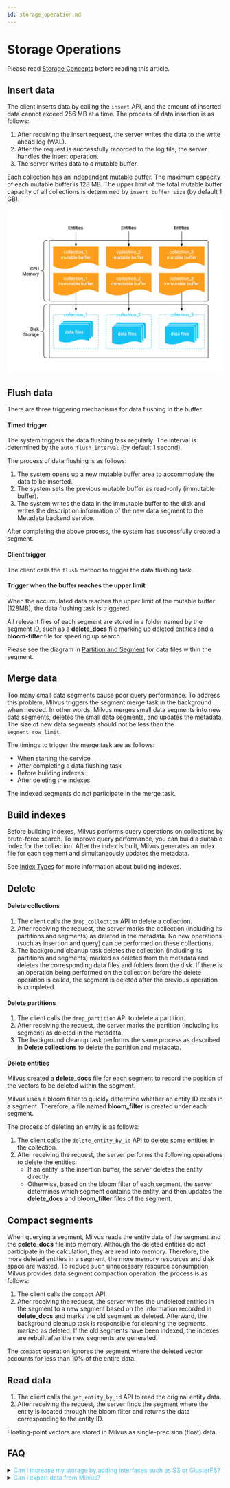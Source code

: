 ```yaml
---
id: storage_operation.md
---
```


# Storage Operations

<div class="alert note">
Please read <a href="storage_concept.md">Storage Concepts</a> before reading this article.
</div>


## Insert data

The client inserts data by calling the `insert` API, and the amount of inserted data cannot exceed 256 MB at a time. The process of data insertion is as follows:

1. After receiving the insert request, the server writes the data to the write ahead log (WAL).
2. After the request is successfully recorded to the log file, the server handles the insert operation.
3. The server writes data to a mutable buffer.

<div class="alert note">
Each collection has an independent mutable buffer. The maximum capacity of each mutable buffer is 128 MB. The upper limit of the total mutable buffer capacity of all collections is determined by <code>insert_buffer_size</code> (by default 1 GB).
</div>


![insert](../../../assets/storage/insert.png)

## Flush data

There are three triggering mechanisms for data flushing in the buffer:

#### Timed trigger

The system triggers the data flushing task regularly. The interval is determined by the `auto_flush_interval` (by default 1 second).

The process of data flushing is as follows:

1. The system opens up a new mutable buffer area to accommodate the data to be inserted.
2. The system sets the previous mutable buffer as read-only (immutable buffer).
3. The system writes the data in the immutable buffer to the disk and writes the description information of the new data segment to the Metadata backend service.

After completing the above process, the system has successfully created a segment.

#### Client trigger

The client calls the `flush` method to trigger the data flushing task.
#### Trigger when the buffer reaches the upper limit

When the accumulated data reaches the upper limit of the mutable buffer (128MB), the data flushing task is triggered.

All relevant files of each segment are stored in a folder named by the segment ID, such as a **delete_docs** file marking up deleted entities and a **bloom-filter** file for speeding up search.

<div class="alert info">
Please see the diagram in <a href="storage_concept.md#Partition-and-segment">Partition and Segment</a> for data files within the segment.
</div>



## Merge data

Too many small data segments cause poor query performance. To address this problem, Milvus triggers the segment merge task in the background when needed. In other words, Milvus merges small data segments into new data segments, deletes the small data segments, and updates the metadata. The size of new data segments should not be less than the `segment_row_limit`.

The timings to trigger the merge task are as follows:

- When starting the service
- After completing a data flushing task
- Before building indexes
- After deleting the indexes

<div class="alert note">
The indexed segments do not participate in the merge task.
</div>


## Build indexes

Before building indexes, Milvus performs query operations on collections by brute-force search. To improve query performance, you can build a suitable index for the collection. After the index is built, Milvus generates an index file for each segment and simultaneously updates the metadata.

<div class="alert info">
See <a href="index.md">Index Types</a> for more information about building indexes.
</div>


## Delete

#### Delete collections

1. The client calls the `drop_collection` API to delete a collection.
2. After receiving the request, the server marks the collection (including its partitions and segments) as deleted in the metadata. No new operations (such as insertion and query) can be performed on these collections.
3. The background cleanup task deletes the collection (including its partitions and segments) marked as deleted from the metadata and deletes the corresponding data files and folders from the disk. If there is an operation being performed on the collection before the delete operation is called, the segment is deleted after the previous operation is completed.

#### Delete partitions

1. The client calls the `drop_partition` API to delete a partition.
2. After receiving the request, the server marks the partition (including its segment) as deleted in the metadata.
3. The background cleanup task performs the same process as described in **Delete collections** to delete the partition and metadata.

#### Delete entities

Milvus created a **delete_docs** file for each segment to record the position of the vectors to be deleted within the segment.

Milvus uses a bloom filter to quickly determine whether an entity ID exists in a segment. Therefore, a file named **bloom_filter** is created under each segment.

The process of deleting an entity is as follows:

1. The client calls the `delete_entity_by_id` API to delete some entities in the collection.
2. After receiving the request, the server performs the following operations to delete the entities:
    * If an entity is the insertion buffer, the server deletes the entity directly.
    * Otherwise, based on the bloom filter of each segment, the server determines which segment contains the entity, and then updates the **delete_docs** and **bloom_filter** files of the segment.

## Compact segments

When querying a segment, Milvus reads the entity data of the segment and the **delete_docs** file into memory. Although the deleted entities do not participate in the calculation, they are read into memory. Therefore, the more deleted entities in a segment, the more memory resources and disk space are wasted. To reduce such unnecessary resource consumption, Milvus provides data segment compaction operation, the process is as follows:

1. The client calls the `compact` API.
2. After receiving the request, the server writes the undeleted entities in the segment to a new segment based on the information recorded in **delete_docs** and marks the old segment as deleted. Afterward, the background cleanup task is responsible for cleaning the segments marked as deleted. If the old segments have been indexed, the indexes are rebuilt after the new segments are generated.

<div class="alert note">
The <code>compact</code> operation ignores the segment where the deleted vector accounts for less than 10% of the entire data.
</div>


## Read data

1. The client calls the `get_entity_by_id` API to read the original entity data.
2. After receiving the request, the server finds the segment where the entity is located through the bloom filter and returns the data corresponding to the entity ID.

<div class="alert note">
Floating-point vectors are stored in Milvus as single-precision (float) data.
</div>


## FAQ

<details>
<summary><font color="#4fc4f9">Can I increase my storage by adding interfaces such as S3 or GlusterFS?</font></summary>
No, you cannot. Milvus does not support this feature for now.
</details>
<details>
<summary><font color="#4fc4f9">Can I export data from Milvus?</font></summary>
We do not have a dedicated tool as yet. You can call <code>get_entity_by_id</code> to get the intended vectors by ID.
</details>
